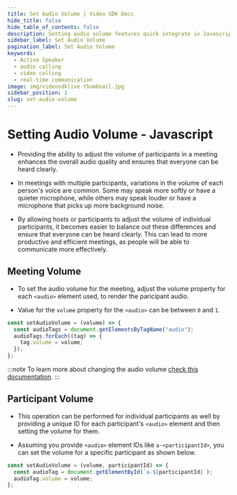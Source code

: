 ```yaml
---
title: Set Audio Volume | Video SDK Docs
hide_title: false
hide_table_of_contents: false
description: Setting audio volume features quick integrate in Javascript, React JS, Android, IOS, React Native, Flutter with Video SDK to add live video & audio conferencing to your applications.
sidebar_label: Set Audio Volume
pagination_label: Set Audio Volume
keywords:
  - Active Speaker
  - audio calling
  - video calling
  - real-time communication
image: img/videosdklive-thumbnail.jpg
sidebar_position: 1
slug: set-audio-volume
---
```


# Setting Audio Volume - Javascript

- Providing the ability to adjust the volume of participants in a meeting enhances the overall audio quality and ensures that everyone can be heard clearly.

- In meetings with multiple participants, variations in the volume of each person's voice are common. Some may speak more softly or have a quieter microphone, while others may speak louder or have a microphone that picks up more background noise.

- By allowing hosts or participants to adjust the volume of individual participants, it becomes easier to balance out these differences and ensure that everyone can be heard clearly. This can lead to more productive and efficient meetings, as people will be able to communicate more effectively.

## Meeting Volume

- To set the audio volume for the meeting, adjust the volume property for each `<audio>` element used, to render the paricipant audio.

- Value for the `volume` property for the `<audio>` can be between `0` and `1`.

```js
const setAudioVolume = (volume) => {
  const audioTags = document.getElementsByTagName("audio");
  audioTags.forEach((tag) => {
    tag.volume = volume;
  });
};
```

:::note
To learn more about changing the audio volume [check this documentation](https://developer.mozilla.org/en-US/docs/Web/API/HTMLMediaElement/volume).
:::

## Participant Volume

- This operation can be performed for individual participants as well by providing a unique ID for each participant's `<audio>` element and then setting the volume for them.

- Assuming you provide `<audio>` element IDs like `a-<participantId>`, you can set the volume for a specific participant as shown below.

```js
const setAudioVolume = (volume, participantId) => {
  const audioTag = document.getElementById(`a-${participantId}`);
  audioTag.volume = volume;
};
```
